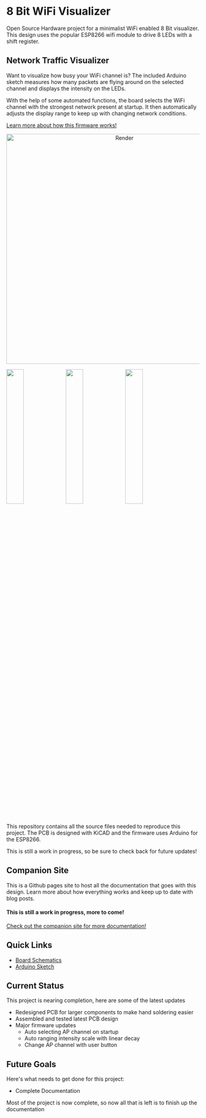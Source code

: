 # 8 Bit WiFi Visualizer
Open Source Hardware project for a minimalist WiFi enabled 8 Bit visualizer. This design uses the popular ESP8266 wifi module to drive 8 LEDs with a shift register.

## Network Traffic Visualizer
Want to visualize how busy your WiFi channel is? The included Arduino sketch measures how many packets are flying around on the selected channel and displays the intensity on the LEDs.

With the help of some automated functions, the board selects the WiFi channel with the strongest network present at startup. It then automatically adjusts the display range to keep up with changing network conditions.

[Learn more about how this firmware works!](https://stasiselectronics.github.io/8BitWiFiVisualizer/docs/enclosure/automatic-firmware/)

<p align="center">
  <img src="https://raw.githubusercontent.com/ChandlerMcCowan/8BitWiFiVisualizer/master/Hardware%20Files/3D%20Model/8Bit_WiFi_Visualizer_PCBA.png" alt="Render" width="600"/>
</p>

<p float="center">
  <img src="https://github.com/stasiselectronics/8BitWiFiVisualizer/raw/gh-pages/assets/images/pcba_left.JPG" width="30%" />
  <img src="https://github.com/stasiselectronics/8BitWiFiVisualizer/raw/gh-pages/assets/images/pcba_front.JPG" width="30%" /> 
  <img src="https://github.com/stasiselectronics/8BitWiFiVisualizer/raw/gh-pages/assets/images/pcba_right.JPG" width="30%" />
</p>
This repository contains all the source files needed to reproduce this project. The PCB is designed with KiCAD and the firmware uses Arduino for the ESP8266.

This is still a work in progress, so be sure to check back for future updates!

## Companion Site
This is a Github pages site to host all the documentation that goes with this design. Learn more about how everything works and keep up to date with blog posts. 

<h4>This is still a work in progress, more to come!</h4>

[Check out the companion site for more documentation!](https://stasiselectronics.github.io/8BitWiFiVisualizer/)


## Quick Links
- [Board Schematics](https://github.com/stasiselectronics/8BitWiFiVisualizer/blob/master/Hardware%20Files/PDFs/8Bit_WiFi_Visualizer_Schematic.pdf)
- [Arduino Sketch](https://github.com/stasiselectronics/8BitWiFiVisualizer/blob/master/Firmware%20Files/PacketVisualizer_auto/PacketVisualizer_auto.ino)

## Current Status

This project is nearing completion, here are some of the latest updates
- Redesigned PCB for larger components to make hand soldering easier
- Assembled and tested latest PCB design
- Major firmware updates
    - Auto selecting AP channel on startup
    - Auto ranging intensity scale with linear decay
    - Change AP channel with user button

## Future Goals

Here's what needs to get done for this project:
- Complete Documentation

Most of the project is now complete, so now all that is left is to finish up the documentation

